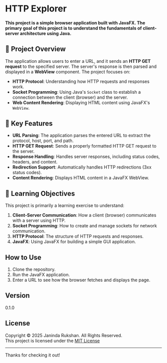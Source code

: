 # HTTP Explorer

#### This project is a simple browser application built with JavaFX. The primary goal of this project is to understand the fundamentals of **client-server architecture** using Java.

## 📖 Project Overview

The application allows users to enter a URL, and it sends an **HTTP GET request** to the specified server. The server's response is then parsed and displayed in a **WebView** component. The project focuses on:

- **HTTP Protocol**: Understanding how HTTP requests and responses work.
- **Socket Programming**: Using Java's `Socket` class to establish a connection between the client (browser) and the server.
- **Web Content Rendering**: Displaying HTML content using JavaFX's `WebView`.

## 🚀 Key Features

- **URL Parsing**: The application parses the entered URL to extract the protocol, host, port, and path.
- **HTTP GET Request**: Sends a properly formatted HTTP GET request to the server.
- **Response Handling**: Handles server responses, including status codes, headers, and content.
- **Redirection Support**: Automatically handles HTTP redirections (3xx status codes).
- **Content Rendering**: Displays HTML content in a JavaFX WebView.

## 🎯 Learning Objectives

This project is primarily a learning exercise to understand:

1. **Client-Server Communication**: How a client (browser) communicates with a server using HTTP.
2. **Socket Programming**: How to create and manage sockets for network communication.
3. **HTTP Protocol**: The structure of HTTP requests and responses.
4. **JavaFX**: Using JavaFX for building a simple GUI application.

## How to Use

1. Clone the repository.
2. Run the JavaFX application.
3. Enter a URL to see how the browser fetches and displays the page.

## Version
0.1.0

## License
Copyright &copy; 2025 Janinda Rukshan. All Rights Reserved.  
This project is licensed under the [MIT License](LICENSE.txt)


---

Thanks for checking it out!

